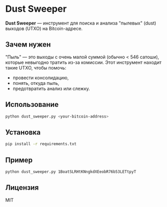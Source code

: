 # Dust Sweeper

**Dust Sweeper** — инструмент для поиска и анализа "пылевых" (dust) выходов (UTXO) на Bitcoin-адресе.

## Зачем нужен

"Пыль" — это выходы с очень малой суммой (обычно < 546 сатоши), которые невыгодно тратить из-за комиссии. Этот инструмент находит такие UTXO, чтобы помочь:
- провести консолидацию,
- понять, откуда пыль,
- предотвратить анализ или слежку.

## Использование

```bash
python dust_sweeper.py <your-bitcoin-address>
```

## Установка

```bash
pip install -r requirements.txt
```

## Пример

```bash
python dust_sweeper.py 1BoatSLRHtKNngkdXEeobR76b53LETtpyT
```

## Лицензия

MIT
